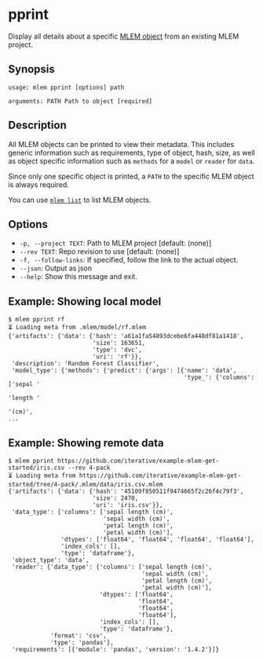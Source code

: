 # pprint

Display all details about a specific
[MLEM object](/doc/user-guide/basic-concepts#mlem-objects) from an existing MLEM
project.

## Synopsis

```usage
usage: mlem pprint [options] path

arguments: PATH Path to object [required]
```

## Description

All MLEM objects can be printed to view their metadata. This includes generic
information such as requirements, type of object, hash, size, as well as object
specific information such as `methods` for a `model` or `reader` for `data`.

Since only one specific object is printed, a `PATH` to the specific MLEM object
is always required.

<admon type="tip">

You can use [`mlem list`](/doc/command-reference/list) to list MLEM objects.

</admon>

## Options

- `-p, --project TEXT`: Path to MLEM project [default: (none)]
- `--rev TEXT`: Repo revision to use [default: (none)]
- `-f, --follow-links`: If specified, follow the link to the actual object.
- `--json`: Output as json
- `--help`: Show this message and exit.

## Example: Showing local model

```cli
$ mlem pprint rf
⏳️ Loading meta from .mlem/model/rf.mlem
{'artifacts': {'data': {'hash': 'a61a1fa54893dcebe6fa448df81a1418',
                        'size': 163651,
                        'type': 'dvc',
                        'uri': 'rf'}},
 'description': 'Random Forest Classifier',
 'model_type': {'methods': {'predict': {'args': [{'name': 'data',
                                                  'type_': {'columns': ['sepal '
                                                                        'length '
                                                                        '(cm)',
...
```

## Example: Showing remote data

```cli
$ mlem pprint https://github.com/iterative/example-mlem-get-started/iris.csv --rev 4-pack
⏳️ Loading meta from https://github.com/iterative/example-mlem-get-started/tree/4-pack/.mlem/data/iris.csv.mlem
{'artifacts': {'data': {'hash': '45109f850511f9474665f2c26f4c79f3',
                        'size': 2470,
                        'uri': 'iris.csv'}},
 'data_type': {'columns': ['sepal length (cm)',
                           'sepal width (cm)',
                           'petal length (cm)',
                           'petal width (cm)'],
               'dtypes': ['float64', 'float64', 'float64', 'float64'],
               'index_cols': [],
               'type': 'dataframe'},
 'object_type': 'data',
 'reader': {'data_type': {'columns': ['sepal length (cm)',
                                      'sepal width (cm)',
                                      'petal length (cm)',
                                      'petal width (cm)'],
                          'dtypes': ['float64',
                                     'float64',
                                     'float64',
                                     'float64'],
                          'index_cols': [],
                          'type': 'dataframe'},
            'format': 'csv',
            'type': 'pandas'},
 'requirements': [{'module': 'pandas', 'version': '1.4.2'}]}
```
